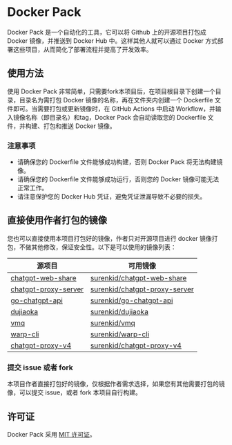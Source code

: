 # Docker Pack

Docker Pack 是一个自动化的工具，它可以将 Github 上的开源项目打包成 Docker 镜像，并推送到 Docker Hub 中。这样其他人就可以通过 Docker 方式部署这些项目，从而简化了部署流程并提高了开发效率。

## 使用方法

使用 Docker Pack 非常简单，只需要fork本项目后，在项目根目录下创建一个目录，目录名为需打包 Docker 镜像的名称，再在文件夹内创建一个 Dockerfile 文件即可。当需要打包或更新镜像时，在 GitHub Actions 中启动 Workflow，并输入镜像名称（即目录名）和tag，Docker Pack 会自动读取您的 Dockerfile 文件，并构建、打包和推送 Docker 镜像。

### 注意事项

- 请确保您的 Dockerfile 文件能够成功构建，否则 Docker Pack 将无法构建镜像。
- 请确保您的 Dockerfile 文件能够成功运行，否则您的 Docker 镜像可能无法正常工作。
- 请注意保护您的 Docker Hub 凭证，避免凭证泄漏导致不必要的损失。

## 直接使用作者打包的镜像

您也可以直接使用本项目打包好的镜像，作者只对开源项目进行 docker 镜像打包，不做其他修改，保证安全性。以下是可以使用的镜像列表：

| 源项目             | 可用镜像                 |
|-------------------|----------------------------|
| [chatgpt-web-share](https://github.com/surenkid/docker-pack/tree/main/chatgpt-web-share) | [surenkid/chatgpt-web-share](https://hub.docker.com/r/surenkid/chatgpt-web-share/tags) |
| [chatgpt-proxy-server](https://github.com/surenkid/docker-pack/tree/main/chatgpt-proxy-server) | [surenkid/chatgpt-proxy-server](https://hub.docker.com/r/surenkid/chatgpt-proxy-server/tags) |
| [go-chatgpt-api](https://github.com/surenkid/docker-pack/tree/main/go-chatgpt-api) | [surenkid/go-chatgpt-api](https://hub.docker.com/r/surenkid/go-chatgpt-api/tags) |
| [dujiaoka](https://github.com/surenkid/docker-pack/tree/main/dujiaoka) | [surenkid/dujiaoka](https://hub.docker.com/r/surenkid/dujiaoka/tags) |
| [vmq](https://github.com/surenkid/docker-pack/tree/main/vmq) | [surenkid/vmq](https://hub.docker.com/r/surenkid/vmq/tags) |
| [warp-cli](https://github.com/surenkid/docker-pack/tree/main/warp-cli) | [surenkid/warp-cli](https://hub.docker.com/r/surenkid/warp-cli/tags) |
| [chatgpt-proxy-v4](https://github.com/surenkid/docker-pack/tree/main/chatgpt-proxy-v4) | [surenkid/chatgpt-proxy-v4](https://hub.docker.com/r/surenkid/chatgpt-proxy-v4/tags) |

### 提交 issue 或者 fork

本项目作者直接打包好的镜像，仅根据作者需求选择，如果您有其他需要打包的镜像，可以提交 issue，或者 fork 本项目自行构建。

## 许可证

Docker Pack 采用 [MIT 许可证](LICENSE)。
